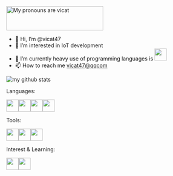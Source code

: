 <a href="https://pronouns.vercel.app" title="Add pronouns to your own profile">
  <img src="https://pronouns.vercel.app/Vicat?flag=bi&gradient=vice%20city" width="256" height="64" alt="My pronouns are vicat">
</a>

- 👋 Hi, I’m @vicat47
- 👀 I’m interested in IoT development
- 🌱 I’m currently heavy use of programming languages is <img height="32" width="32" src="https://cdn.jsdelivr.net/npm/simple-icons@v11/icons/openjdk.svg" />
- 📫 How to reach me [vicat47@qqcom](vicat47@qq.com)

![my github stats](https://github-readme-stats.vercel.app/api?username=vicat47&theme=blue-green)

Languages:

<img height="32" width="32" src="https://cdn.simpleicons.org/openjdk" /><img height="32" width="32" src="https://cdn.simpleicons.org/javascript" /><img height="32" width="32" src="https://cdn.simpleicons.org/typescript" /><img height="32" width="32" src="https://cdn.simpleicons.org/python" />

Tools:

<img height="32" width="32" src="https://cdn.simpleicons.org/docker" /><img height="32" width="32" src="https://cdn.simpleicons.org/jenkins" /><img height="32" width="32" src="https://cdn.simpleicons.org/linux" />

Interest & Learning:

<img height="32" width="32" src="https://cdn.simpleicons.org/rust" /><img height="32" width="32" src="https://cdn.simpleicons.org/kubernetes" />

<!---
vicat47/vicat47 is a ✨ special ✨ repository because its `README.md` (this file) appears on your GitHub profile.
You can click the Preview link to take a look at your changes.
--->
